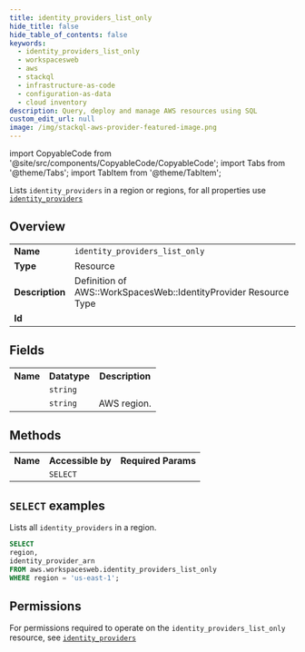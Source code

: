 ```yaml
---
title: identity_providers_list_only
hide_title: false
hide_table_of_contents: false
keywords:
  - identity_providers_list_only
  - workspacesweb
  - aws
  - stackql
  - infrastructure-as-code
  - configuration-as-data
  - cloud inventory
description: Query, deploy and manage AWS resources using SQL
custom_edit_url: null
image: /img/stackql-aws-provider-featured-image.png
---
```


import CopyableCode from '@site/src/components/CopyableCode/CopyableCode';
import Tabs from '@theme/Tabs';
import TabItem from '@theme/TabItem';

Lists <code>identity_providers</code> in a region or regions, for all properties use <a href="/services/serviceName/identity_providers/"><code>identity_providers</code></a>

## Overview
<table>
<tbody>
<tr><td><b>Name</b></td><td><code>identity_providers_list_only</code></td></tr>
<tr><td><b>Type</b></td><td>Resource</td></tr>
<tr><td><b>Description</b></td><td>Definition of AWS::WorkSpacesWeb::IdentityProvider Resource Type</td></tr>
<tr><td><b>Id</b></td><td><CopyableCode code="aws.workspacesweb.identity_providers_list_only" /></td></tr>
</tbody>
</table>

## Fields
<table>
<tbody>
<tr><th>Name</th><th>Datatype</th><th>Description</th></tr><tr><td><CopyableCode code="identity_provider_arn" /></td><td><code>string</code></td><td></td></tr>
<tr><td><CopyableCode code="region" /></td><td><code>string</code></td><td>AWS region.</td></tr>
</tbody>
</table>

## Methods

<table>
<tbody>
  <tr>
    <th>Name</th>
    <th>Accessible by</th>
    <th>Required Params</th>
  </tr>
  <tr>
    <td><CopyableCode code="list_resources" /></td>
    <td><code>SELECT</code></td>
    <td><CopyableCode code="region" /></td>
  </tr>
</tbody>
</table>

## `SELECT` examples
Lists all <code>identity_providers</code> in a region.
```sql
SELECT
region,
identity_provider_arn
FROM aws.workspacesweb.identity_providers_list_only
WHERE region = 'us-east-1';
```


## Permissions

For permissions required to operate on the <code>identity_providers_list_only</code> resource, see <a href="/services/workspacesweb/identity_providers/#permissions"><code>identity_providers</code></a>

